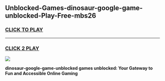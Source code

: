
## Unblocked-Games-dinosaur-google-game-unblocked-Play-Free-mbs26
<h3>
<a href="https://premium76.site?title=dinosaur-google-game-unblocked&ref=21A">CLICK TO PLAY</a></h3>
<hr>

<h3>
<a href="https://premium76.site?title=dinosaur-google-game-unblocked&ref=21A">CLICK 2 PLAY</a>
  
</h3>

<a href="https://premium76.site?title=dinosaur-google-game-unblocked&ref=21A"><img src="https://clearcache.store/games.png"></a>


**dinosaur-google-game-unblocked games unblocked: Your Gateway to Fun and Accessible Online Gaming**
